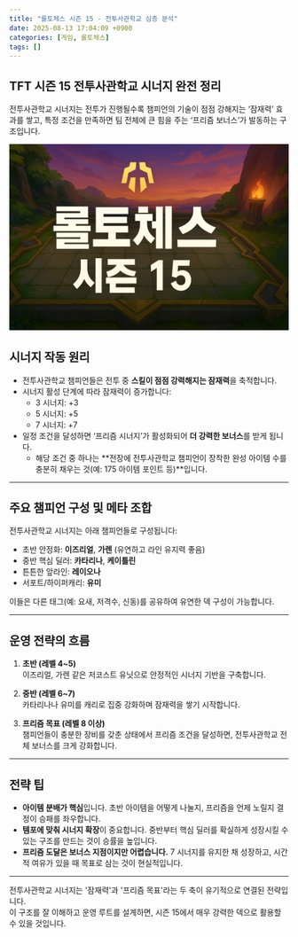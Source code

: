 ```yaml
---
title: "롤토체스 시즌 15 - 전투사관학교 심층 분석"
date: 2025-08-13 17:04:09 +0900
categories: [게임, 롤토체스]
tags: []
---
```


## TFT 시즌 15 전투사관학교 시너지 완전 정리

전투사관학교 시너지는 전투가 진행될수록 챔피언의 기술이 점점 강해지는 ‘잠재력’ 효과를 쌓고, 특정 조건을 만족하면 팀 전체에 큰 힘을 주는 ‘프리즘 보너스’가 발동하는 구조입니다.

![tft](assets/img/tft/1754737251915.png)

##  시너지 작동 원리

- 전투사관학교 챔피언들은 전투 중 **스킬이 점점 강력해지는 잠재력**을 축적합니다.
- 시너지 활성 단계에 따라 잠재력이 증가합니다:
  - 3 시너지: +3
  - 5 시너지: +5
  - 7 시너지: +7
- 일정 조건을 달성하면 ‘프리즘 시너지’가 활성화되어 **더 강력한 보너스**를 받게 됩니다.
  - 해당 조건 중 하나는 **전장에 전투사관학교 챔피언이 장착한 완성 아이템 수를 충분히 채우는 것(예: 175 아이템 포인트 등)**입니다.

---

##  주요 챔피언 구성 및 메타 조합

전투사관학교 시너지는 아래 챔피언들로 구성됩니다:
- 초반 안정화: **이즈리얼**, **가렌** (유연하고 라인 유지력 좋음)
- 중반 핵심 딜러: **카타리나**, **케이틀린**
- 튼튼한 앞라인: **레이오나**
- 서포트/하이퍼캐리: **유미**

이들은 다른 태그(예: 요새, 저격수, 신동)를 공유하여 유연한 덱 구성이 가능합니다.

---

##  운영 전략의 흐름

1. **초반 (레벨 4~5)**  
   이즈리얼, 가렌 같은 저코스트 유닛으로 안정적인 시너지 기반을 구축합니다.

2. **중반 (레벨 6~7)**  
   카타리나나 유미를 캐리로 집중 강화하며 잠재력을 쌓기 시작합니다.

3. **프리즘 목표 (레벨 8 이상)**  
   챔피언들이 충분한 장비를 갖춘 상태에서 프리즘 조건을 달성하면, 전투사관학교 전체 보너스를 크게 강화합니다.

---

##  전략 팁

- **아이템 분배가 핵심**입니다. 초반 아이템을 어떻게 나눌지, 프리즘을 언제 노릴지 결정이 승패를 좌우합니다.
- **템포에 맞춰 시너지 확장**이 중요합니다. 중반부터 핵심 딜러를 확실하게 성장시킬 수 있는 구조를 만드는 것이 승률을 높입니다.
- **프리즘 도달은 보너스 지점이지만 어렵습니다.** 7 시너지를 유지한 채 성장하고, 시간적 여유가 있을 때 목표로 삼는 것이 현실적입니다.

---

전투사관학교 시너지는 '잠재력'과 '프리즘 목표'라는 두 축이 유기적으로 연결된 전략입니다.  
이 구조를 잘 이해하고 운영 루트를 설계하면, 시즌 15에서 매우 강력한 덱으로 활용할 수 있을 것입니다.
